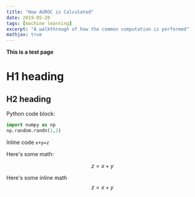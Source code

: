 ```yaml
---
title: "How AUROC is Calculated"
date: 2019-05-20
tags: [machine learning]
excerpt: "A walkthrough of how the common computation is performed"
mathjax: true
---
```


**This is a test page**

# H1 heading

## H2 heading

Python code block:
```python
import numpy as np
np.random.randn(1,2)
```

Inline code `x+y=z`

Here's some math:

$$z=x+y$$

Here's some inline math $$z=x+y$$
